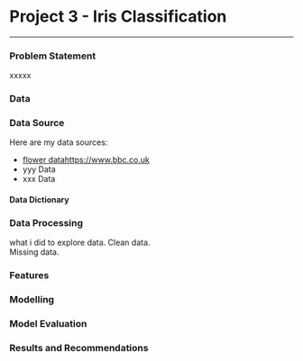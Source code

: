 # Project 3 - Iris Classification

---

### Problem Statement

xxxxx

### Data

### Data Source
Here are my data sources:
* [flower data]()https://www.bbc.co.uk
* yyy Data
* xxx Data

#### Data Dictionary

### Data Processing

what i did to explore data.
Clean data. <br>
Missing data.

### Features

### Modelling

### Model Evaluation

### Results and Recommendations
